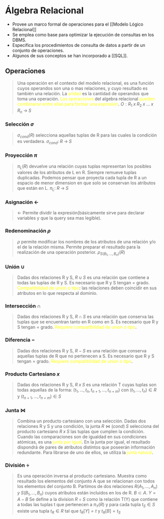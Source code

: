 # Álgebra Relacional

- Provee un marco formal de operaciones para el [[Modelo Lógico Relacional]]
- Se emplea como base para optimizar la ejecución de consultas en los DBMS.
- Especifica los procedimientos de consulta de datos a partir de un conjunto de operaciones.
- Algunos de sus conceptos se han incorporado a [[SQL]].

## Operaciones
> Una operación en el contexto del modelo relacional, es una función cuyos operandos son una o mas relaciones, y cuyo resultado es también una relación.
> La <span style="color:#ffff00">aridad</span> es la cantidad de operandos que toma una operación.
> <span style="color:#ffff00">Las operaciones</span> del algebra relacional <span style="color:#ffff00">pueden combinarse entre ellas para formar una expresion</span>.
> $O: R_1 \; x \; R_2 \; x \; ... \; x \; R_n \; \rightarrow \; S$

### Selección $\sigma$
> $\sigma_{cond} (R)$ selecciona aquellas tuplas de R para las cuales la condición es verdadera.
   $\sigma_{cond}:\; R \;\rightarrow \;S$

### Proyección $\pi$
> $\pi_{L} (R)$ devuelve una relación cuyas tuplas representan los posibles valores de los atributos de L en R. Siempre remueve tuplas duplicadas.
> Podemos pensar que proyecta cada tupla de R a un espacio de menor dimension en que solo se conservan los atributos que están en L.
> $\pi_{L}:\; R \;\rightarrow \;S$

### Asignación $\leftarrow$ 
> $\leftarrow$  Permite dividir la expresión(básicamente sirve para declarar variables y que la query sea mas legible).

### Redenominación $\rho$  
> $\rho$ permite modificar los nombres de los atributos de una relación y/o el de la relación misma.
> Permite preparar el resultado para la realización de una operación posterior. 
   $\rho_{S(B_1, ..., B_n)}(R)$

### Unión $\cup$    
> Dadas dos relaciones R y S, $R \cup S$ es una relación que contiene a todas las tuplas de R y S.
> Es necesario que R y S tengan = grado.
> <span style="color:#ffff00">Compatibilidad de union o tipo</span>: las relaciones deben coincidir en sus atributos en lo que respecta al dominio.

### Intersección $\cap$    
> Dadas dos relaciones R y S, $R \cap S$ es una relación que conserva las tuplas que se encuentran tanto en R como en S.
> Es necesario que R y S tengan = grado.
> <span style="color:#ffff00">Requiere compatibilidad de union o tipo</span>.

### Diferencia $-$    
> Dadas dos relaciones R y S, $R - S$ es una relación que conserva aquellas tuplas de R que no pertenecen a S.
> Es necesario que R y S tengan = grado.
> <span style="color:#ffff00">Requiere compatibilidad de union o tipo</span>.

### Producto Cartesiano $x$    
> Dadas dos relaciones R y S, $R \; x \; S$ es una relación T cuyas tuplas son todas aquellas de la forma: $(t_1, ..., t_n, t_{n+1}, ..., t_{n+m})$ con $(t_1, ..., t_n) \in R$ y $(t_{n+1}, ..., t_{n+m}) \in S$

### Junta $\bowtie$     
> Combina un producto cartesiano con una selección. 
> Dadas dos relaciones R y S y una condición, la junta $R \bowtie (cond) \; S$ selecciona del producto cartesiano $R \; x \; S$ las tuplas que cumplen la condición.
> Cuando las comparaciones son de igualdad en sus condiciones atómicas, es una <span style="color:#ffff00">junta por igual</span>.
> En la junta por igual, el resultado dispondrá de pares de atributos distintos que poseerán información redundante. Para librarse de uno de ellos, se utiliza la <span style="color:#ffff00">junta natural</span>.

### División $÷$     
> Es una operación inversa al producto cartesiano. Muestra como resultado los elementos del conjunto A que se relacionan con todos los elementos del conjunto B.
> Partimos de dos relaciones $R(A_1, ..., A_n) \; y \; S(B_1, ..., B_n)$ cuyos atributos están incluidos en los de R. $B \subset A$.
> $Y = A - B$
> Se define a la division $R \; ÷ \; S$ como la relación T(Y) que contiene a todas las tuplas t que pertenecen a $\pi_Y (R)$ y para cada tupla $t_S \in S$ existe una tupla $t_R \in R$ tal que $t_R[Y] = t$ y $t_R[B] = t_S$






